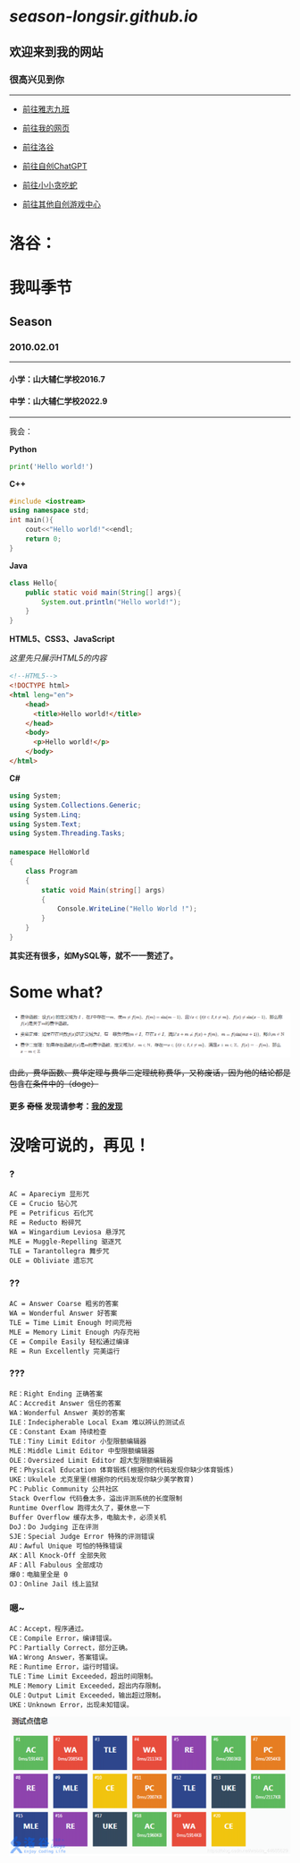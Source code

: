 # ***season-longsir.github.io***  

## 欢迎来到我的网站   

### 很高兴见到你   

***         

- [前往雅志九班](https://season-longsir.github.io/yazhi.html)   

- [前往我的网页](https://season-longsir.github.io/myself/home.html)

- [前往洛谷](https://www.luogu.com.cn/user/1107983#main)

- [前往自创ChatGPT](https://season-longsir.github.io/chat.html)

- [前往小小贪吃蛇](https://season-longsir.github.io/snake.html)

- [前往其他自创游戏中心](https://season-longsir.github.io/othergames/home.html)

# 洛谷：

# 我叫季节
## Season
### 2010.02.01


------------

#### 小学：山大辅仁学校2016.7
#### 中学：山大辅仁学校2022.9


------------
我会：

**Python**
```python
print('Hello world!')
```
**C++**
```cpp
#include <iostream>
using namespace std;
int main(){
	cout<<"Hello world!"<<endl;
	return 0;
}
```
**Java**
```java
class Hello{
	public static void main(String[] args){
		System.out.println("Hello world!");
	}
}
```
**HTML5、CSS3、JavaScript**

 _这里先只展示HTML5的内容_ 
```html
<!--HTML5-->
<!DOCTYPE html>
<html leng="en">
	<head>
      <title>Hello world!</title>
  	</head>
  	<body>
      <p>Hello world!</p>
  	</body>
</html>
```
**C#**
```c#
using System;
using System.Collections.Generic;
using System.Linq;
using System.Text;
using System.Threading.Tasks;

namespace HelloWorld
{
    class Program
    {
        static void Main(string[] args)
        {
			Console.WriteLine("Hello World !");
        }
    }
}

```
**其实还有很多，如MySQL等，就不一一赘述了。**

# Some what?

![费华](wasteSaying.png)

~~由此，费华函数、费华定理与费华二定理统称费华，又称废话，因为他的结论都是包含在条件中的（doge）~~

#### 更多 ~~奇怪~~ 发现请参考：[我的发现](/myself/findings/home.html)

# 没啥可说的，再见！

### ?

```
AC = Apareciym 显形咒
CE = Crucio 钻心咒
PE = Petrificus 石化咒
RE = Reducto 粉碎咒
WA = Wingardium Leviosa 悬浮咒
MLE = Muggle-Repelling 驱逐咒
TLE = Tarantollegra 舞步咒
OLE = Obliviate 遗忘咒
```

### ??

```
AC = Answer Coarse 粗劣的答案
WA = Wonderful Answer 好答案
TLE = Time Limit Enough 时间充裕
MLE = Memory Limit Enough 内存充裕
CE = Compile Easily 轻松通过编译
RE = Run Excellently 完美运行
```

### ???

```
RE：Right Ending 正确答案
AC：Accredit Answer 信任的答案
WA：Wonderful Answer 美妙的答案
ILE：Indecipherable Local Exam 难以辨认的测试点
CE：Constant Exam 持续检查
TLE：Tiny Limit Editor 小型限额编辑器
MLE：Middle Limit Editor 中型限额编辑器
OLE：Oversized Limit Editor 超大型限额编辑器
PE：Physical Education 体育锻炼(根据你的代码发现你缺少体育锻炼)
UKE：Ukulele 尤克里里(根据你的代码发现你缺少美学教育)
PC：Public Community 公共社区
Stack Overflow 代码叠太多，溢出评测系统的长度限制
Runtime Overflow 跑得太久了，要休息一下
Buffer Overflow 缓存太多，电脑太卡，必须关机
DoJ：Do Judging 正在评测
SJE：Special Judge Error 特殊的评测错误
AU：Awful Unique 可怕的特殊错误
AK：All Knock-Off 全部失败
AF：All Fabulous 全部成功
爆0：电脑里全是 0
OJ：Online Jail 线上监狱
```

### 嗯~

```
AC：Accept，程序通过。
CE：Compile Error，编译错误。
PC：Partially Correct，部分正确。
WA：Wrong Answer，答案错误。
RE：Runtime Error，运行时错误。
TLE：Time Limit Exceeded，超出时间限制。
MLE：Memory Limit Exceeded，超出内存限制。
OLE：Output Limit Exceeded，输出超过限制。
UKE：Unknown Error，出现未知错误。
```

![洛谷中的一些错误](someerr.png)
